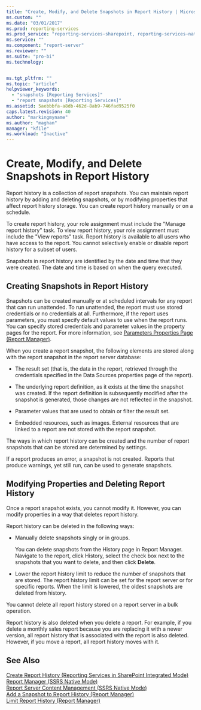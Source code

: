 ```yaml
---
title: "Create, Modify, and Delete Snapshots in Report History | Microsoft Docs"
ms.custom: ""
ms.date: "03/01/2017"
ms.prod: reporting-services
ms.prod_service: "reporting-services-sharepoint, reporting-services-native"
ms.service: ""
ms.component: "report-server"
ms.reviewer: ""
ms.suite: "pro-bi"
ms.technology: 


ms.tgt_pltfrm: ""
ms.topic: "article"
helpviewer_keywords: 
  - "snapshots [Reporting Services]"
  - "report snapshots [Reporting Services]"
ms.assetid: 5aebbbfa-a8db-462d-8ab9-746fad9525f0
caps.latest.revision: 40
author: "markingmyname"
ms.author: "maghan"
manager: "kfile"
ms.workload: "Inactive"
---
```

# Create, Modify, and Delete Snapshots in Report History
  Report history is a collection of report snapshots. You can maintain report history by adding and deleting snapshots, or by modifying properties that affect report history storage. You can create report history manually or on a schedule.  
  
 To create report history, your role assignment must include the "Manage report history" task. To view report history, your role assignment must include the "View reports" task. Report history is available to all users who have access to the report. You cannot selectively enable or disable report history for a subset of users.  
  
 Snapshots in report history are identified by the date and time that they were created. The date and time is based on when the query executed.  
  
## Creating Snapshots in Report History  
 Snapshots can be created manually or at scheduled intervals for any report that can run unattended. To run unattended, the report must use stored credentials or no credentials at all. Furthermore, if the report uses parameters, you must specify default values to use when the report runs. You can specify stored credentials and parameter values in the property pages for the report. For more information, see [Parameters Properties Page &#40;Report Manager&#41;](http://msdn.microsoft.com/library/ebb53598-2378-46ae-8935-d5192f8ea49a).  
  
 When you create a report snapshot, the following elements are stored along with the report snapshot in the report server database:  
  
-   The result set (that is, the data in the report, retrieved through the credentials specified in the Data Sources properties page of the report).  
  
-   The underlying report definition, as it exists at the time the snapshot was created. If the report definition is subsequently modified after the snapshot is generated, those changes are not reflected in the snapshot.  
  
-   Parameter values that are used to obtain or filter the result set.  
  
-   Embedded resources, such as images. External resources that are linked to a report are not stored with the report snapshot.  
  
 The ways in which report history can be created and the number of report snapshots that can be stored are determined by settings.  
  
 If a report produces an error, a snapshot is not created. Reports that produce warnings, yet still run, can be used to generate snapshots.  
  
## Modifying Properties and Deleting Report History  
 Once a report snapshot exists, you cannot modify it. However, you can modify properties in a way that deletes report history.  
  
 Report history can be deleted in the following ways:  
  
-   Manually delete snapshots singly or in groups.  
  
     You can delete snapshots from the History page in Report Manager. Navigate to the report, click History, select the check box next to the snapshots that you want to delete, and then click **Delete**.  
  
-   Lower the report history limit to reduce the number of snapshots that are stored. The report history limit can be set for the report server or for specific reports. When the limit is lowered, the oldest snapshots are deleted from history.  
  
 You cannot delete all report history stored on a report server in a bulk operation.  
  
 Report history is also deleted when you delete a report. For example, if you delete a monthly sales report because you are replacing it with a newer version, all report history that is associated with the report is also deleted. However, if you move a report, all report history moves with it.  
  
## See Also  
 [Create Report History &#40;Reporting Services in SharePoint Integrated Mode&#41;](../../reporting-services/report-server/create-report-history-reporting-services-in-sharepoint-integrated-mode.md)   
 [Report Manager  &#40;SSRS Native Mode&#41;](http://msdn.microsoft.com/library/80949f9d-58f5-48e3-9342-9e9bf4e57896)   
 [Report Server Content Management &#40;SSRS Native Mode&#41;](../../reporting-services/report-server/report-server-content-management-ssrs-native-mode.md)   
 [Add a Snapshot to Report History &#40;Report Manager&#41;](../../reporting-services/report-server/add-a-snapshot-to-report-history-report-manager.md)   
 [Limit Report History &#40;Report Manager&#41;](../../reporting-services/reports/limit-report-history-report-manager.md)  
  
  
